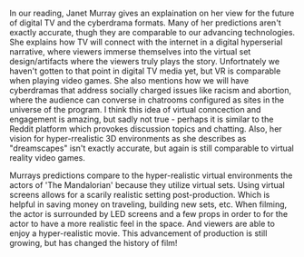 In our reading, Janet Murray gives an explaination on her view for the future of digital TV and the cyberdrama formats. 
Many of her predictions aren't exactly accurate, thugh they are comparable to our advancing technologies. 
She explains how TV will connect with the internet in a digital hyperserial narrative, where viewers immerse themselves into the virtual set design/artifacts where the viewers truly plays the story. Unfortnately we haven't gotten to that point in digital TV media yet, but VR is comparable when playing video games. 
She also mentions how we will have cyberdramas that address socially charged issues like racism and abortion, where the audience can converse in chatrooms configured as sites in the universe of the program. I think this idea of virtual conncection and engagement is amazing, but sadly not true - perhaps it is similar to the Reddit platform which provokes discussion topics and chatting. 
Also, her vision for hyper-rrealistic 3D environments as she describes as "dreamscapes" isn't exactly accurate, but again is still comparable to virtual reality video games. 


Murrays predictions compare to the hyper-realistic virtual environments the actors of 'The Mandalorian' because they utilize virtual sets. Using virtual screens allows for a scarily realistic setting post-production. Which is helpful in saving money on traveling, building new sets, etc. 
When filming, the actor is surrounded by LED screens and a few props in order to for the actor to have a more realistic feel in the space. And viewers are able to enjoy a hyper-realistic movie. This advancement of production is still growing, but has changed the history of film! 
